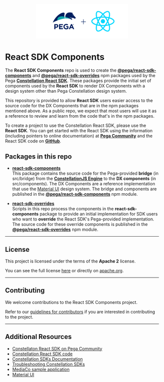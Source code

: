 <p align="center"><img width=60% src="docs/media/ReactSDK-Logo.png">

# React SDK Components

The **React SDK Components** repo is used to create the [**@pega/react-sdk-components**](https://www.npmjs.com/package/@pega/react-sdk-components)
and [**@pega/react-sdk-overrides**](https://www.npmjs.com/package/@pega/react-sdk-overrides) npm packages
used by the Pega [**Constellation React SDK**](https://community.pega.com/marketplace/component/react-sdk).
These packages provide the initial set of components used by the **React SDK** to render DX Components with
a design system other than Pega Constellation design system.

This repository is provided to allow **React SDK** users easier access to the source code for
the DX Components that are in the npm packages mentioned above. As a public repo, we expect
that most users will use it as a reference to review and learn from the code that's in the
npm packages.

To create a project to use the Constellation React SDK, please use the **React SDK**. You can get started
with the React SDK using the information (including pointers to online documentation) at
[**Pega Community**](https://community.pega.com/marketplace/component/react-sdk) and the React SDK code
on [**GitHub**](https://community.pega.com/marketplace/component/react-sdk).

## Packages in this repo

* [**react-sdk-components**](https://www.npmjs.com/package/@pega/react-sdk-components) <br />
This package contains the source code for the Pega-provided **bridge** (in src/bridge)
from the [**ConstellationJS Engine**](https://www.npmjs.com/package/@pega/constellationjs) to
the **DX components** (in src/components). The DX Components are a reference implementation that
use the [Material UI](https://v4.mui.com/) design system. The bridge and components are
published in the [**@pega/react-sdk-components**](https://www.npmjs.com/package/@pega/react-sdk-components)
npm module.

* [**react-sdk-overrides**](https://www.npmjs.com/package/@pega/react-sdk-overrides) <br />
Scripts in this repo process the components in the **react-sdk-components** package to provide
an initial implementation for SDK users who want to **override** the React SDK's Pega-provided
implementation. The source code for these override components is published in the
[**@pega/react-sdk-overrides**](https://www.npmjs.com/package/@pega/react-sdk-overrides) npm module.


<hr />

## License

This project is licensed under the terms of the **Apache 2** license.

You can see the full license [here](LICENSE) or directly on [apache.org](https://www.apache.org/licenses/LICENSE-2.0).


<hr />

## Contributing

We welcome contributions to the React SDK Components project.

Refer to our [guidelines for contributors](./docs/CONTRIBUTING.md) if you are interested in contributing to the project.

<hr />

## Additional Resources

* [Constellaton React SDK on Pega Community](https://community.pega.com/marketplace/component/react-sdk)
* [Constellation React SDK code](https://github.com/pegasystems/react-sdk)
* [Constellation SDKs Documentation](https://docs.pega.com/bundle/constellation-sdk/page/constellation-sdks/sdks/constellation-sdks.html)
* [Troubleshooting Constellation SDKs](https://docs.pega.com/bundle/constellation-sdk/page/constellation-sdks/sdks/troubleshooting-constellation-sdks.html)
* [MediaCo sample application](https://docs.pega.com/bundle/constellation-sdk/page/constellation-sdks/sdks/mediaco-sample-application.html)
* [Material UI](https://v4.mui.com/)
